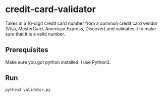 # credit-card-validator
Takes in a 16-digit credit card number from a common credit card vendor (Visa, MasterCard, American Express, Discover) and validates it to make sure that it is a valid number. 

## Prerequisites

Make sure you got python installed. I use Python3.

## Run

    python3 validator.py
